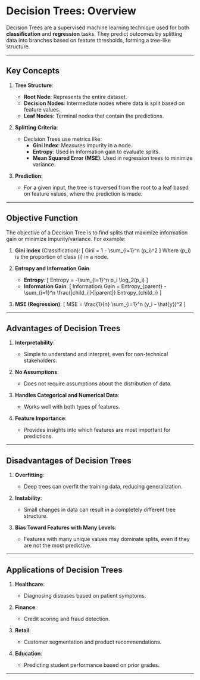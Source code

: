 # Decision Trees: Overview

Decision Trees are a supervised machine learning technique used for both **classification** and **regression** tasks. They predict outcomes by splitting data into branches based on feature thresholds, forming a tree-like structure.

---

## Key Concepts

1. **Tree Structure**:
   - **Root Node**: Represents the entire dataset.
   - **Decision Nodes**: Intermediate nodes where data is split based on feature values.
   - **Leaf Nodes**: Terminal nodes that contain the predictions.

2. **Splitting Criteria**:
   - Decision Trees use metrics like:
     - **Gini Index**: Measures impurity in a node.
     - **Entropy**: Used in information gain to evaluate splits.
     - **Mean Squared Error (MSE)**: Used in regression trees to minimize variance.

3. **Prediction**:
   - For a given input, the tree is traversed from the root to a leaf based on feature values, where the prediction is made.

---

## Objective Function

The objective of a Decision Tree is to find splits that maximize information gain or minimize impurity/variance. For example:

1. **Gini Index** (Classification):
   \[
   Gini = 1 - \sum_{i=1}^n (p_i)^2
   \]
   Where \(p_i\) is the proportion of class \(i\) in a node.

2. **Entropy and Information Gain**:
   - **Entropy**:
     \[
     Entropy = -\sum_{i=1}^n p_i \log_2(p_i)
     \]
   - **Information Gain**:
     \[
     Information\ Gain = Entropy_{parent} - \sum_{i=1}^n \frac{|child_i|}{|parent|} Entropy_{child_i}
     \]

3. **MSE (Regression)**:
   \[
   MSE = \frac{1}{n} \sum_{i=1}^n (y_i - \hat{y})^2
   \]

---

## Advantages of Decision Trees

1. **Interpretability**:
   - Simple to understand and interpret, even for non-technical stakeholders.

2. **No Assumptions**:
   - Does not require assumptions about the distribution of data.

3. **Handles Categorical and Numerical Data**:
   - Works well with both types of features.

4. **Feature Importance**:
   - Provides insights into which features are most important for predictions.

---

## Disadvantages of Decision Trees

1. **Overfitting**:
   - Deep trees can overfit the training data, reducing generalization.

2. **Instability**:
   - Small changes in data can result in a completely different tree structure.

3. **Bias Toward Features with Many Levels**:
   - Features with many unique values may dominate splits, even if they are not the most predictive.

---

## Applications of Decision Trees

1. **Healthcare**:
   - Diagnosing diseases based on patient symptoms.

2. **Finance**:
   - Credit scoring and fraud detection.

3. **Retail**:
   - Customer segmentation and product recommendations.

4. **Education**:
   - Predicting student performance based on prior grades.

---